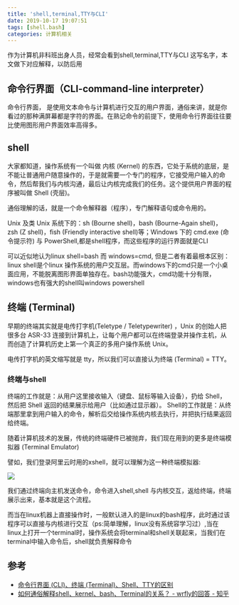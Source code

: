 ```yaml
---
title: 'shell,terminal,TTY与CLI'
date: 2019-10-17 19:07:51
tags: [shell.bash]
categories: 计算机相关
---
```

作为计算机非科班出身人员，经常会看到shell,terminal,TTY与CLI 这写名字，本文做下对应解释，以防后用

<!-- more -->
## 命令行界面（CLI-command-line interpreter）
命令行界面， 是使用文本命令与计算机进行交互的用户界面，通俗来讲，就是你看过的那种满屏幕都是字符的界面。在熟记命令的前提下，使用命令行界面往往要比使用图形用户界面效率高得多。

## shell

大家都知道，操作系统有一个叫做 内核 (Kernel) 的东西，它处于系统的底层，是不能让普通用户随意操作的，于是就需要一个专门的程序，它接受用户输入的命令，然后帮我们与内核沟通，最后让内核完成我们的任务。这个提供用户界面的程序被叫做 Shell (壳层)。

通俗理解的话，就是一个命令解释器（程序），专门解释语句或命令用的。

Unix 及类 Unix 系统下的：sh (Bourne shell)，bash (Bourne-Again shell)，zsh (Z shell)，fish (Friendly interactive shell)等；Windows 下的 cmd.exe (命令提示符) 与 PowerShell,都是shell程序，而这些程序的运行界面就是CLI


可以近似地认为linux shell=bash 而 windows=cmd, 但是二者有着最根本区别：linux shell是个linux 操作系统的用户交互层。而windows下的cmd只是一个小桌面应用，不能脱离图形界面单独存在。bash功能强大，cmd功能十分有限，windows也有强大的shell叫windows powershell

## 终端 (Terminal)

早期的终端其实就是电传打字机(Teletype / Teletypewriter) ，Unix 的创始人把很多台 ASR-33 连接到计算机上，让每个用户都可以在终端登录并操作主机，从而创造了计算机历史上第一个真正的多用户操作系统 Unix。

电传打字机的英文缩写就是 tty，所以我们可以直接认为终端 (Terminal) = TTY。  

### 终端与shell

终端的工作就是：从用户这里接收输入（键盘、鼠标等输入设备），扔给 Shell，然后把 Shell 返回的结果展示给用户（比如通过显示器）。  Shell的工作就是：从终端那里拿到用户输入的命令，解析后交给操作系统内核去执行，并把执行结果返回给终端。

随着计算机技术的发展，传统的终端硬件已被抛弃，我们现在用到的更多是终端模拟器 (Terminal Emulator)

譬如，我们登录阿里云时用的xshell，就可以理解为这一种终端模拟器:

![](./1.png)

我们通过终端向主机发送命令，命令进入shell,shell 与内核交互，返给终端，终端展示出来，基本就是这个流程。  

而当在linux机器上直接操作时，一般默认进入的是linux的bash程序，此时通过该程序可以直接与内核进行交互（ps:简单理解，linux没有系统容学习过）,当在linux上打开一个terminal时，操作系统会将terminal和shell关联起来，当我们在terminal中输入命令后，shell就负责解释命令
## 参考
- [命令行界面 (CLI)、终端 (Terminal)、Shell、TTY的区别](https://www.cnblogs.com/sddai/p/9769086.html)
- [如何通俗解释shell、kernel、bash、Terminal的关系？ - wrfly的回答 - 知乎](https://www.zhihu.com/question/328533621/answer/711398711)